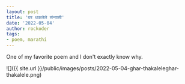 ```yaml
---
layout: post
title: 'घर थकलेले संन्यासी'
date: '2022-05-04'
author: rockoder
tags:
- poem, marathi
---
```


One of my favorite poem and I don't exactly know why.

![]({{ site.url }}/public/images/posts/2022-05-04-ghar-thakaleleghar-thakalele.png)